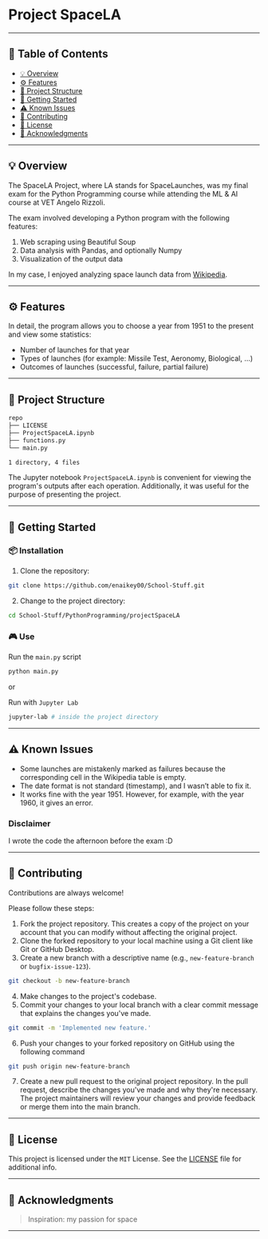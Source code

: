 # Project SpaceLA
- - - -
## 📒 Table of Contents
* [💡 Overview](#-overview)
* [⚙️ Features](#-features)
* [📂 Project Structure](#-project-structure)
* [🚀 Getting Started](#-getting-started)
* [⚠️ Known Issues](#-known-issues)
* [🤝 Contributing](#-contributing)
* [📄 License](#-license)
* [👏 Acknowledgments](#-acknowledgments)

- - - -
## 💡 Overview
The SpaceLA Project, where LA stands for SpaceLaunches, was my final exam for the Python Programming course while attending the ML & AI course at VET Angelo Rizzoli.

The exam involved developing a Python program with the following features:

1. Web scraping using Beautiful Soup
2. Data analysis with Pandas, and optionally Numpy
3. Visualization of the output data

In my case, I enjoyed analyzing space launch data from [Wikipedia](https://en.wikipedia.org/wiki/Timeline_of_spaceflight).

- - - -
## ⚙️ Features
In detail, the program allows you to choose a year from 1951 to the present and view some statistics:

* Number of launches for that year
* Types of launches (for example: Missile Test, Aeronomy, Biological, ...)
* Outcomes of launches (successful, failure, partial failure)

- - - -
## 📂 Project Structure

```bash
repo
├── LICENSE
├── ProjectSpaceLA.ipynb
├── functions.py
└── main.py

1 directory, 4 files
```

The Jupyter notebook `ProjectSpaceLA.ipynb` is convenient for viewing the program's outputs after each operation. Additionally, it was useful for the purpose of presenting the project.

- - - -
## 🚀 Getting Started
### 📦 Installation

1. Clone the repository:
```sh
git clone https://github.com/enaikey00/School-Stuff.git
```

2. Change to the project directory:
```sh
cd School-Stuff/PythonProgramming/projectSpaceLA
```

### 🎮 Use
Run the `main.py` script
```sh
python main.py
```
or

Run with `Jupyter Lab`
```sh
jupyter-lab # inside the project directory
```

- - - -
## ⚠️ Known Issues

* Some launches are mistakenly marked as failures because the corresponding cell in the Wikipedia table is empty.
* The date format is not standard (timestamp), and I wasn’t able to fix it.
* It works fine with the year 1951. However, for example, with the year 1960, it gives an error.

### Disclaimer
I wrote the code the afternoon before the exam :D
- - - -
## 🤝 Contributing
Contributions are always welcome! 

Please follow these steps:
1. Fork the project repository. This creates a copy of the project on your account that you can modify without affecting the original project.
2. Clone the forked repository to your local machine using a Git client like Git or GitHub Desktop.
3. Create a new branch with a descriptive name (e.g., `new-feature-branch` or `bugfix-issue-123`).
```sh
git checkout -b new-feature-branch
```
4. Make changes to the project's codebase.
5. Commit your changes to your local branch with a clear commit message that explains the changes you've made.
```sh
git commit -m 'Implemented new feature.'
```
6. Push your changes to your forked repository on GitHub using the following command
```sh
git push origin new-feature-branch
```
7. Create a new pull request to the original project repository. In the pull request, describe the changes you've made and why they're necessary.
The project maintainers will review your changes and provide feedback or merge them into the main branch.

- - - -
## 📄 License
This project is licensed under the `MIT` License. See the [LICENSE](https://docs.github.com/en/communities/setting-up-your-project-for-healthy-contributions/adding-a-license-to-a-repository) file for additional info.

- - - -
## 👏 Acknowledgments

> Inspiration: my passion for space

- - - -
